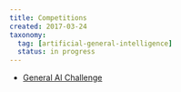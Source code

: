 ```yaml
---
title: Competitions
created: 2017-03-24
taxonomy:
  tag: [artificial-general-intelligence]
  status: in progress
---
```


* [General AI Challenge](general-ai-challenge/article.md)
